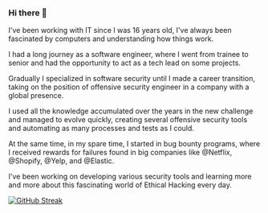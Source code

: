 ### Hi there 👋

I've been working with IT since I was 16 years old, I've always been fascinated by computers and understanding how things work.

I had a long journey as a software engineer, where I went from trainee to senior and had the opportunity to act as a tech lead on some projects.

Gradually I specialized in software security until I made a career transition, taking on the position of offensive security engineer in a company with a global presence.

I used all the knowledge accumulated over the years in the new challenge and managed to evolve quickly, creating several offensive security tools and automating as many processes and tests as I could.

At the same time, in my spare time, I started in bug bounty programs, where I received rewards for failures found in big companies like @Netflix, @Shopify, @Yelp, and @Elastic.

I've been working on developing various security tools and learning more and more about this fascinating world of Ethical Hacking every day.

[![GitHub Streak](https://github-readme-streak-stats.herokuapp.com?user=edivangalindo&theme=dark&date_format=M%20j%5B%2C%20Y%5D)](https://git.io/streak-stats)

<!--
**edivangalindo/edivangalindo** is a ✨ _special_ ✨ repository because its `README.md` (this file) appears on your GitHub profile.

Here are some ideas to get you started:

- 🔭 I’m currently working on ...
- 🌱 I’m currently learning ...
- 👯 I’m looking to collaborate on ...
- 🤔 I’m looking for help with ...
- 💬 Ask me about ...
- 📫 How to reach me: ...
- 😄 Pronouns: ...
- ⚡ Fun fact: ...
-->
